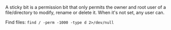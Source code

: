 A sticky bit is a permission bit that only permits the owner and root user of a file/directory to modify, rename or delete it. When it's not set, any user can.

Find files:
`find / -perm -1000 -type d 2>/dev/null`

